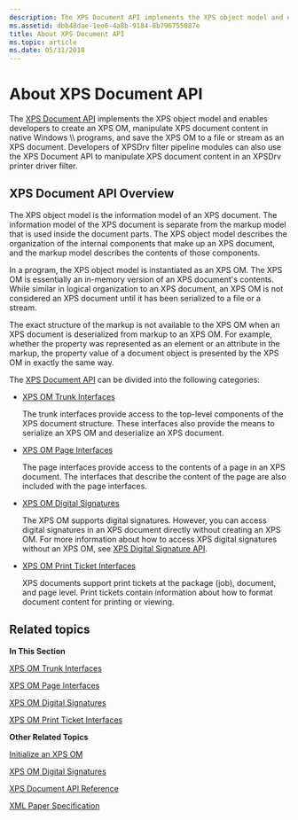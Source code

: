 ```yaml
---
description: The XPS Document API implements the XPS object model and enables developers to create an XPS OM, manipulate XPS document content in native Windows \\\\ programs, and save the XPS OM to a file or stream as an XPS document.
ms.assetid: dbb48dae-1ee6-4a8b-9184-8b796755087e
title: About XPS Document API
ms.topic: article
ms.date: 05/31/2018
---
```


# About XPS Document API

The [XPS Document API](documents-xps.md) implements the XPS object model and enables developers to create an XPS OM, manipulate XPS document content in native Windows \\\\ programs, and save the XPS OM to a file or stream as an XPS document. Developers of XPSDrv filter pipeline modules can also use the XPS Document API to manipulate XPS document content in an XPSDrv printer driver filter.

## XPS Document API Overview

The XPS object model is the information model of an XPS document. The information model of the XPS document is separate from the markup model that is used inside the document parts. The XPS object model describes the organization of the internal components that make up an XPS document, and the markup model describes the contents of those components.

In a program, the XPS object model is instantiated as an XPS OM. The XPS OM is essentially an in-memory version of an XPS document's contents. While similar in logical organization to an XPS document, an XPS OM is not considered an XPS document until it has been serialized to a file or a stream.

The exact structure of the markup is not available to the XPS OM when an XPS document is deserialized from markup to an XPS OM. For example, whether the property was represented as an element or an attribute in the markup, the property value of a document object is presented by the XPS OM in exactly the same way.

The [XPS Document API](documents-xps.md) can be divided into the following categories:

-   [XPS OM Trunk Interfaces](xps-om-trunk-interfaces.md)

    The trunk interfaces provide access to the top-level components of the XPS document structure. These interfaces also provide the means to serialize an XPS OM and deserialize an XPS document.

-   [XPS OM Page Interfaces](xps-object-model-page-interfaces.md)

    The page interfaces provide access to the contents of a page in an XPS document. The interfaces that describe the content of the page are also included with the page interfaces.

-   [XPS OM Digital Signatures](using-the-xps-digital-signatures.md)

    The XPS OM supports digital signatures. However, you can access digital signatures in an XPS document directly without creating an XPS OM. For more information about how to access XPS digital signatures without an XPS OM, see [XPS Digital Signature API](xps-digital-signatures.md).

-   [XPS OM Print Ticket Interfaces](xps-object-model-print-ticket-interfaces.md)

    XPS documents support print tickets at the package (job), document, and page level. Print tickets contain information about how to format document content for printing or viewing.

## Related topics

<dl> <dt>

**In This Section**
</dt> <dt>

[XPS OM Trunk Interfaces](xps-om-trunk-interfaces.md)
</dt> <dt>

[XPS OM Page Interfaces](xps-object-model-page-interfaces.md)
</dt> <dt>

[XPS OM Digital Signatures](using-the-xps-digital-signatures.md)
</dt> <dt>

[XPS OM Print Ticket Interfaces](xps-object-model-print-ticket-interfaces.md)
</dt> <dt>

**Other Related Topics**
</dt> <dt>

[Initialize an XPS OM](xps-object-model-initialization.md)
</dt> <dt>

[XPS OM Digital Signatures](using-the-xps-digital-signatures.md)
</dt> <dt>

[XPS Document API Reference](xps-programming-reference.md)
</dt> <dt>

[XML Paper Specification](https://www.ecma-international.org/activities/XML%20Paper%20Specification/XPS%20Standard%20WD%201.6.pdf)
</dt> </dl>

 

 



